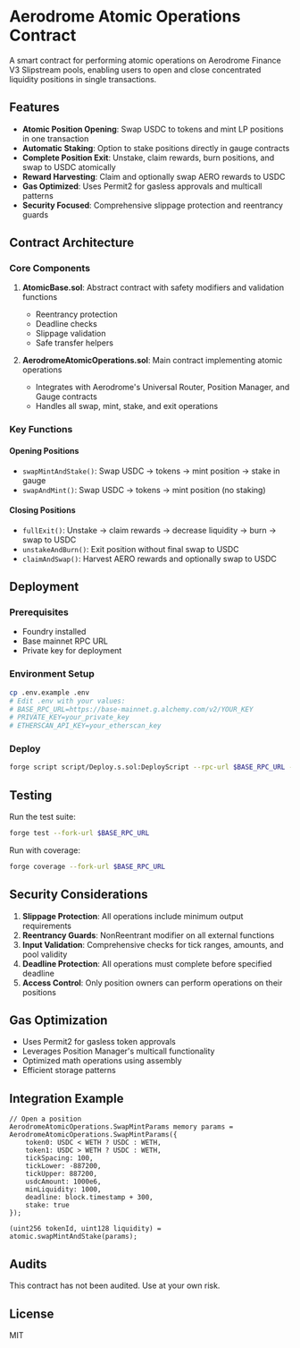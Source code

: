 # Aerodrome Atomic Operations Contract

A smart contract for performing atomic operations on Aerodrome Finance V3 Slipstream pools, enabling users to open and close concentrated liquidity positions in single transactions.

## Features

- **Atomic Position Opening**: Swap USDC to tokens and mint LP positions in one transaction
- **Automatic Staking**: Option to stake positions directly in gauge contracts
- **Complete Position Exit**: Unstake, claim rewards, burn positions, and swap to USDC atomically
- **Reward Harvesting**: Claim and optionally swap AERO rewards to USDC
- **Gas Optimized**: Uses Permit2 for gasless approvals and multicall patterns
- **Security Focused**: Comprehensive slippage protection and reentrancy guards

## Contract Architecture

### Core Components

1. **AtomicBase.sol**: Abstract contract with safety modifiers and validation functions
   - Reentrancy protection
   - Deadline checks
   - Slippage validation
   - Safe transfer helpers

2. **AerodromeAtomicOperations.sol**: Main contract implementing atomic operations
   - Integrates with Aerodrome's Universal Router, Position Manager, and Gauge contracts
   - Handles all swap, mint, stake, and exit operations

### Key Functions

#### Opening Positions
- `swapMintAndStake()`: Swap USDC → tokens → mint position → stake in gauge
- `swapAndMint()`: Swap USDC → tokens → mint position (no staking)

#### Closing Positions
- `fullExit()`: Unstake → claim rewards → decrease liquidity → burn → swap to USDC
- `unstakeAndBurn()`: Exit position without final swap to USDC
- `claimAndSwap()`: Harvest AERO rewards and optionally swap to USDC

## Deployment

### Prerequisites
- Foundry installed
- Base mainnet RPC URL
- Private key for deployment

### Environment Setup
```bash
cp .env.example .env
# Edit .env with your values:
# BASE_RPC_URL=https://base-mainnet.g.alchemy.com/v2/YOUR_KEY
# PRIVATE_KEY=your_private_key
# ETHERSCAN_API_KEY=your_etherscan_key
```

### Deploy
```bash
forge script script/Deploy.s.sol:DeployScript --rpc-url $BASE_RPC_URL --broadcast --verify
```

## Testing

Run the test suite:
```bash
forge test --fork-url $BASE_RPC_URL
```

Run with coverage:
```bash
forge coverage --fork-url $BASE_RPC_URL
```

## Security Considerations

1. **Slippage Protection**: All operations include minimum output requirements
2. **Reentrancy Guards**: NonReentrant modifier on all external functions
3. **Input Validation**: Comprehensive checks for tick ranges, amounts, and pool validity
4. **Deadline Protection**: All operations must complete before specified deadline
5. **Access Control**: Only position owners can perform operations on their positions

## Gas Optimization

- Uses Permit2 for gasless token approvals
- Leverages Position Manager's multicall functionality
- Optimized math operations using assembly
- Efficient storage patterns

## Integration Example

```solidity
// Open a position
AerodromeAtomicOperations.SwapMintParams memory params = AerodromeAtomicOperations.SwapMintParams({
    token0: USDC < WETH ? USDC : WETH,
    token1: USDC > WETH ? USDC : WETH,
    tickSpacing: 100,
    tickLower: -887200,
    tickUpper: 887200,
    usdcAmount: 1000e6,
    minLiquidity: 1000,
    deadline: block.timestamp + 300,
    stake: true
});

(uint256 tokenId, uint128 liquidity) = atomic.swapMintAndStake(params);
```

## Audits

This contract has not been audited. Use at your own risk.

## License

MIT